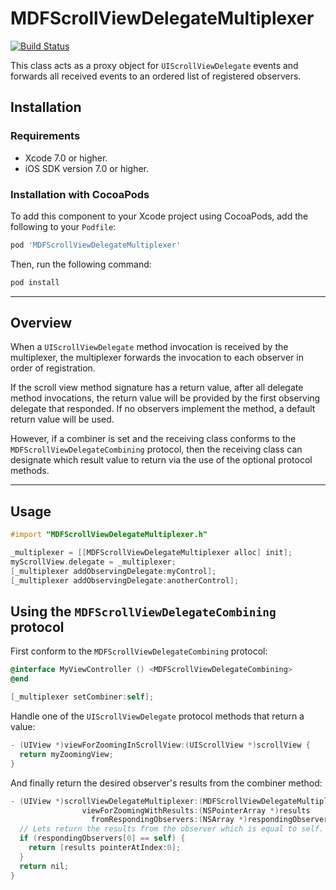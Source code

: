 # MDFScrollViewDelegateMultiplexer
[![Build Status](https://travis-ci.org/material-foundation/material-scrollview-delegate-multiplexer-ios.svg?branch=master)](https://travis-ci.org/material-foundation/material-scrollview-delegate-multiplexer-ios)

This class acts as a proxy object for `UIScrollViewDelegate` events and forwards all received
events to an ordered list of registered observers.

## Installation

### Requirements

- Xcode 7.0 or higher.
- iOS SDK version 7.0 or higher.

### Installation with CocoaPods

To add this component to your Xcode project using CocoaPods, add the following to your `Podfile`:

~~~ bash
pod 'MDFScrollViewDelegateMultiplexer'
~~~

Then, run the following command:

~~~ bash
pod install
~~~

- - -

## Overview

When a `UIScrollViewDelegate` method invocation is received by the multiplexer, the multiplexer
forwards the invocation to each observer in order of registration.

If the scroll view method signature has a return value, after all delegate method invocations,
the return value will be provided by the first observing delegate that responded. If no
observers implement the method, a default return value will be used.

However, if a combiner is set and the receiving class conforms to the
`MDFScrollViewDelegateCombining` protocol, then the receiving class can designate which result
value to return via the use of the optional protocol methods.

- - -


## Usage

```objectivec
#import "MDFScrollViewDelegateMultiplexer.h"

_multiplexer = [[MDFScrollViewDelegateMultiplexer alloc] init];
myScrollView.delegate = _multiplexer;
[_multiplexer addObservingDelegate:myControl];
[_multiplexer addObservingDelegate:anotherControl];
```

## Using the `MDFScrollViewDelegateCombining` protocol

First conform to the `MDFScrollViewDelegateCombining` protocol:

```objectivec
@interface MyViewController () <MDFScrollViewDelegateCombining>
@end

[_multiplexer setCombiner:self];
```

Handle one of the `UIScrollViewDelegate` protocol methods that return a value:

```objectivec
- (UIView *)viewForZoomingInScrollView:(UIScrollView *)scrollView {
  return myZoomingView;
}
```

And finally return the desired observer's results from the combiner method:

```objectivec
- (UIView *)scrollViewDelegateMultiplexer:(MDFScrollViewDelegateMultiplexer *)multiplexer
                viewForZoomingWithResults:(NSPointerArray *)results
                  fromRespondingObservers:(NSArray *)respondingObservers {
  // Lets return the results from the observer which is equal to self.
  if (respondingObservers[0] == self) {
    return [results pointerAtIndex:0];
  }
  return nil;
}
```
